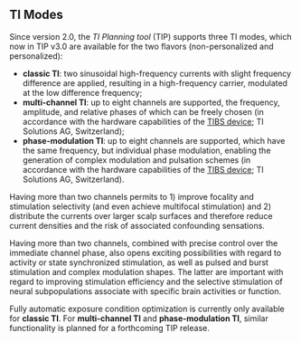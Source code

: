## TI Modes

Since version 2.0, the _TI Planning tool_ (TIP) supports three TI modes, which now in TIP v3.0 are available for the two flavors (non-personalized and personalized):
- **classic TI**: two sinusoidal high-frequency currents with slight frequency difference are applied, resulting in a high-frequency carrier, modulated at the low difference frequency;
- **multi-channel TI**: up to eight channels are supported, the frequency, amplitude, and relative phases of which can be freely chosen (in accordance with the hardware capabilities of the [TIBS device](https://temporalinterference.com/#topic3); TI Solutions AG, Switzerland);
- **phase-modulation TI**: up to eight channels are supported, which have the same frequency, but individual phase modulation, enabling the generation of complex modulation and pulsation schemes  (in accordance with the hardware capabilities of the [TIBS device](https://temporalinterference.com/#topic3); TI Solutions AG, Switzerland).

Having more than two channels permits to 1) improve focality and stimulation selectivity (and even achieve multifocal stimulation) and 2) distribute the currents over larger scalp surfaces and therefore reduce current densities and the risk of associated confounding sensations. 

Having more than two channels, combined with precise control over the immediate channel phase, also opens exciting possibilities with regard to activity or state synchronized stimulation, as well as pulsed and burst stimulation and complex modulation shapes. The latter are important with regard to improving stimulation efficiency and the selective stimulation of neural subpopulations associate with specific brain activities or function.

Fully automatic exposure condition optimization is currently only available for **classic TI**. For **multi-channel TI** and **phase-modulation TI**, similar functionality is planned for a forthcoming TIP release.

